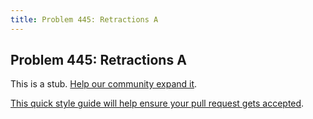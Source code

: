 ```yaml
---
title: Problem 445: Retractions A
---
```

## Problem 445: Retractions A

This is a stub. <a href='https://github.com/freecodecamp/guides/tree/master/src/pages/certifications/coding-interview-prep/project-euler/problem-445-retractions-a/index.md' target='_blank' rel='nofollow'>Help our community expand it</a>.

<a href='https://github.com/freecodecamp/guides/blob/master/README.md' target='_blank' rel='nofollow'>This quick style guide will help ensure your pull request gets accepted</a>.

<!-- The article goes here, in GitHub-flavored Markdown. Feel free to add YouTube videos, images, and CodePen/JSBin embeds  -->
